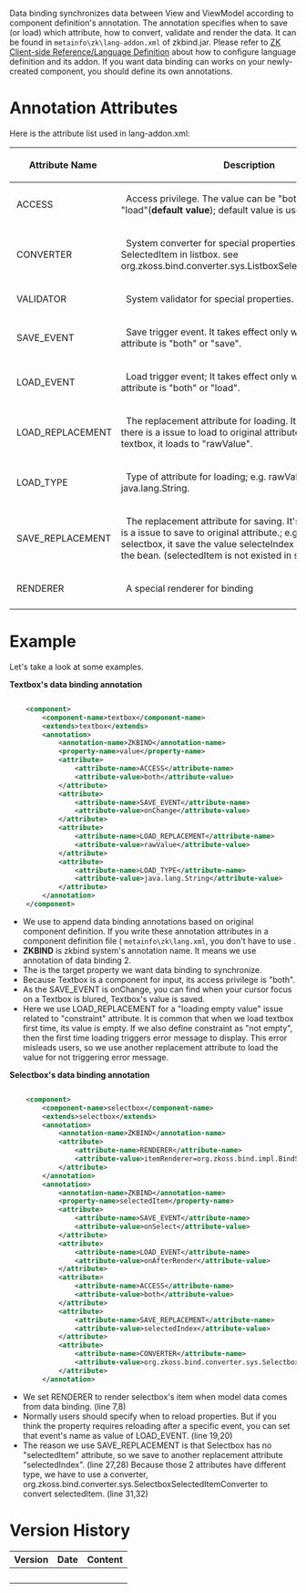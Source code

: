 Data binding synchronizes data between View and ViewModel according to
component definition's annotation. The annotation specifies when to save
(or load) which attribute, how to convert, validate and render the data.
It can be found in `metainfo\zk\lang-addon.xml` of zkbind.jar. Please
refer to [ZK Client-side Reference/Language
Definition](ZK_Client-side_Reference/Language_Definition)
about how to configure language definition and its addon. If you want
data binding can works on your newly-created component, you should
define its own annotations.

# Annotation Attributes

Here is the attribute list used in lang-addon.xml:

<table>
<thead>
<tr class="header">
<th><center>
<p>Attribute Name</p>
</center></th>
<th><center>
<p>Description</p>
</center></th>
</tr>
</thead>
<tbody>
<tr class="odd">
<td><p> ACCESS</p></td>
<td><p>  Access privilege. The value can be "both", "save", or
"load"(<strong>default value</strong>); default value is used if not
specify.</p></td>
</tr>
<tr class="even">
<td><p> CONVERTER</p></td>
<td><p>  System converter for special properties.
(<strong>optional</strong>) e.g. SelectedItem in listbox. see <javadoc>
org.zkoss.bind.converter.sys.ListboxSelectedItemConverter
</javadoc></p></td>
</tr>
<tr class="odd">
<td><p> VALIDATOR</p></td>
<td><p>  System validator for special properties.
(<strong>optional</strong>)</p></td>
</tr>
<tr class="even">
<td><p> SAVE_EVENT</p></td>
<td><p>  Save trigger event. It takes effect only when ACCESS attribute
is "both" or "save".</p></td>
</tr>
<tr class="odd">
<td><p> LOAD_EVENT</p></td>
<td><p>  Load trigger event; It takes effect only when ACCESS attribute
is "both" or "load".</p></td>
</tr>
<tr class="even">
<td><p> LOAD_REPLACEMENT</p></td>
<td><p>  The replacement attribute for loading. It's used when there is
a issue to load to original attribute.; e.g. value of textbox, it loads
to "rawValue".</p></td>
</tr>
<tr class="odd">
<td><p> LOAD_TYPE</p></td>
<td><p>  Type of attribute for loading; e.g. rawValue of textbox is
java.lang.String.</p></td>
</tr>
<tr class="even">
<td><p> SAVE_REPLACEMENT</p></td>
<td><p>  The replacement attribute for saving. It's used when there is a
issue to save to original attribute.; e.g. selectedItem of selectbox, it
save the value selecteIndex via converter to the bean. (selectedItem is
not existed in selectbox).</p></td>
</tr>
<tr class="odd">
<td><p> RENDERER</p></td>
<td><p>  A special renderer for binding</p></td>
</tr>
<tr class="even">
<td></td>
<td></td>
</tr>
</tbody>
</table>

# Example

Let's take a look at some examples.

**Textbox's data binding annotation**

``` xml

    <component>
        <component-name>textbox</component-name>
        <extends>textbox</extends>
        <annotation>
            <annotation-name>ZKBIND</annotation-name>
            <property-name>value</property-name>
            <attribute>
                <attribute-name>ACCESS</attribute-name>
                <attribute-value>both</attribute-value>
            </attribute>
            <attribute>
                <attribute-name>SAVE_EVENT</attribute-name>
                <attribute-value>onChange</attribute-value>
            </attribute>
            <attribute>
                <attribute-name>LOAD_REPLACEMENT</attribute-name>
                <attribute-value>rawValue</attribute-value>
            </attribute>
            <attribute>
                <attribute-name>LOAD_TYPE</attribute-name>
                <attribute-value>java.lang.String</attribute-value>
            </attribute>
        </annotation>
    </component>
```

- We use <extends> to append data binding annotations based on original
  component definition. If you write these annotation attributes in a
  component definition file ( `metainfo\zk\lang.xml`, you don't have to
  use <extends> .
- **ZKBIND** is zkbind system's annotation name. It means we use
  annotation of data binding 2.
- The <property-name> is the target property we want data binding to
  synchronize.
- Because Textbox is a component for input, its access privilege is
  "both".
- As the SAVE_EVENT is onChange, you can find when your cursor focus on
  a Textbox is blured, Textbox's value is saved.
- Here we use LOAD_REPLACEMENT for a "loading empty value" issue related
  to "constraint" attribute. It is common that when we load textbox
  first time, its value is empty. If we also define constraint as "not
  empty", then the first time loading triggers error message to display.
  This error misleads users, so we use another replacement attribute to
  load the value for not triggering error message.

**Selectbox's data binding annotation**

``` xml

    <component>
        <component-name>selectbox</component-name>
        <extends>selectbox</extends>
        <annotation>
            <annotation-name>ZKBIND</annotation-name>
            <attribute>
                <attribute-name>RENDERER</attribute-name>
                <attribute-value>itemRenderer=org.zkoss.bind.impl.BindSelectboxRenderer</attribute-value>
            </attribute>
        </annotation>
        <annotation>
            <annotation-name>ZKBIND</annotation-name>
            <property-name>selectedItem</property-name>
            <attribute>
                <attribute-name>SAVE_EVENT</attribute-name>
                <attribute-value>onSelect</attribute-value>
            </attribute>
            <attribute>
                <attribute-name>LOAD_EVENT</attribute-name>
                <attribute-value>onAfterRender</attribute-value>
            </attribute>
            <attribute>
                <attribute-name>ACCESS</attribute-name>
                <attribute-value>both</attribute-value>
            </attribute>
            <attribute>
                <attribute-name>SAVE_REPLACEMENT</attribute-name>
                <attribute-value>selectedIndex</attribute-value>
            </attribute>
            <attribute>
                <attribute-name>CONVERTER</attribute-name>
                <attribute-value>org.zkoss.bind.converter.sys.SelectboxSelectedItemConverter</attribute-value>
            </attribute>
        </annotation>
```

- We set RENDERER to render selectbox's item when model data comes from
  data binding. (line 7,8)
- Normally users should specify when to reload properties. But if you
  think the property requires reloading after a specific event, you can
  set that event's name as value of LOAD_EVENT. (line 19,20)
- The reason we use SAVE_REPLACEMENT is that Selectbox has no
  "selectedItem" attribute, so we save to another replacement attribute
  "selectedIndex". (line 27,28) Because those 2 attributes have
  different type, we have to use a converter, <javadoc>
  org.zkoss.bind.converter.sys.SelectboxSelectedItemConverter </javadoc>
  to convert selectedItem. (line 31,32)

# Version History

| Version | Date | Content |
|---------|------|---------|
|         |      |         |
